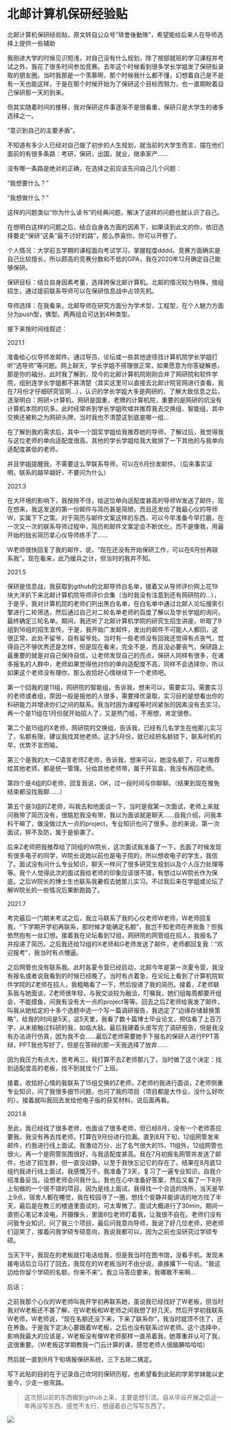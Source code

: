 # 北邮计算机保研经验贴
北邮计算机保研经验贴，原文转自公众号“琲會後動隊”，希望能给后来人在导师选择上提供一些辅助

我刚进大学的时候见识短浅，对自己没有什么规划，除了按部就班的学习课程并考试之外，我花了很多时间参加竞赛。去年这个时候看到很多学长学姐发了保研拟录取的朋友圈，当时我那是一个羡慕啊，那个时候我什么都不懂，幻想着自己是不是有一天也能这样，于是在那个时候开始为了保研这个目标而努力，也一直期盼着自己保研那一天的到来。



但其实随着时间的推移，我对保研这件事逐渐不是很看重，保研只是大学生的诸多选择之一。



“意识到自己的主要矛盾”。

不知道有多少人已经对自己做了初步的人生规划，就当前的大学生而言，摆在他们面前的有很多条路：考研，保研，出国，就业，继承家产......

没有哪一条路是绝对的正确，在选择之前应该先问自己几个问题：

“我想要什么？”

“我想做什么？”

这样的问题类似“你为什么读书”的经典问题，解决了这样的问题也就认识了自己。

在想明白这样的问题之后，结合自身各方面的因素下，如果读到此文的你，依旧选择要走“保研”这条“最不讨好的路”，那么恭喜你，你可以开卷了。



个人情况：大学前五学期的课程面向考试学习，掌握程度dddd。竞赛方面确实是自己比较擅长，所以颇高的竞赛分数和不低的GPA，我在2020年12月确定自己能够保研。



保研目标：结合自身因素考量，选择跨保北邮计算机。北邮的情况较为特殊，按组招生，通过提前联系导师可以在保研信息战中占领先机。



导师选择：在我看来，北邮导师在研究方面分为学术型，工程型，在个人魅力方面分为push型，佛型。两两组合可达到4种类型。



接下来按时间线叙述：



2021.1

准备给心仪导师发邮件。通过导员、论坛或一些其他途径找计算机院学长学姐打听“选导师”等问题。网上聊天，学长学姐不搭理很正常，如果愿意为你答疑解惑，那是你的福分。此时我了解到，现今的北邮计算机院刚刚合并了网研院和软件学院，组别连学长学姐都不甚清楚（其实这里可以直接去北邮计院官网进行查看，我在7月份才仔细研究官网...），认识的学长学姐大多是网研的，了解大致信息之后，逐渐明白：网研>计算机，网研是国重，老牌的计算机院，重要的是网研的坑没有计算机本院的坑多。此时经常听到学长学姐吹嘘并推荐我去交换组、智能组，其中交换还被称之为网研头牌，当时我也不清楚这到底是哪一组...

在了解到我的需求后，其中一个国奖学姐给我推荐她的导师，了解过后，我觉得我与这位老师的单向适配度很高。其他的学长学姐给我大致排了一下其他的与我单向适配度甚低的老师。

并且学姐提醒我，不需要这么早联系导师，可以在6月份发邮件。（后来事实证明，联系的越早越好，不要问为什么）



2021.3

在大环境的影响下，我按捺不住，给这位单向适配度甚高的导师W发送了邮件，现在想来，我这发送的第一份邮件与简历甚是简陋，而且还发给了我最心仪的导师W，实属下下之策。对于简历与邮件文案这样的东西，可以今早准备今早打磨，在一次又一次的联系导师过程中，简历和邮件文案定会不断优化，而不是像我，用最开始的拙劣简历拿心仪导师练手了......

W老师很快回复了我的邮件，说，“现在还没有开始保研工作，可以在6月份再联系我”。现在看来，此乃缓兵之计，但当时的我并不知。



2021.5

保研是信息战，我获取到github的北邮导师白名单，接着又从导师评价网上花19块大洋扒下来北邮计算机院导师评价合集（当时我没有注意到还有网研院的...），于是乎，我对计算机院的老师们列出黑白名单，在白名单中通过北邮人论坛搜索引擎进行二轮筛选，然后通过自己对二轮名单老师的百度了解以及学长学姐的询问，最终确定三轮名单。期间，我还听了北邮计算机学院的研究生招生讲座，听取了9组到16组的招生宣传。于是，我开始广发邮件，发出的邮件不可能人人都回，这很正常，此处不留爷，自有留爷处。当时有一些老师没有回我还觉得有点丧气，觉得自己不够优秀还是怎样，但是现在看来，完全不是，而且没必要丧气，保研路上最重要的就是对自己保持自信，让老师发现自己的亮点，保研人同样有很多，在诸多报名的人群中，老师如果觉得他对你的单向适配度不高，同样不会选择你，所以如果这个老师没有理你，那么收拾好心情继续下一个老师吧。

第一个回我的是11组，网研院的智能组，告诉我，想来可以，需要实习。需要实习的老师或者组，原因一般是报他的人很多，需要择优录取，实习目的是想看出你的科研能力并增进你们之间的联系。我当时因为课程等时间紧张的因素没有去实习，再一个是11组在1月份就开始招人了，又是热门组，不用想，肯定很卷。

第二个是15组的X老师，网研院的交换组，告诉我，已经有几名学生在他那儿实习了，名额有限，建议我找其他老师。这才5月份，就已经把名额锁下，联系时机的早，优势不言而喻。

第三个是我的大一C语言老师Z老师，告诉我，想来可以，她没名额了，可以推荐给其他老师，都是统一管理。分给其他老师带，属于开盲盒，我没有再回老师。

第四个是4组的D老师，回复我说，OK，过一段时间与你聊聊。（结果到现在推免结束都没找我聊......）

第五个是3组的Z老师，叫我去和他面谈一下，当时是我第一次面试，老师上来就问我带了简历没有，很尴尬我没有带，我以为面谈就是聊天......自我介绍，问我本科干嘛了，做没做过大一点的project，专业知识也问了很多。总的来说，第一次面试，猝不及防，属于是偷袭了。

后来Z老师把我推荐给了同组的W院长，这次面试我准备了一下，去面了时候发现有很多电子的同学，W院长说她以前也是电子院的，所以想收电子的学生，我信了。面试没有问什么专业知识，聊天一样问了很多研究生规划以及个人压力处理等等。我个人觉得此次的面试我给老师的印象应该很不错，有想过以W院长作为保底。之后W院长的博士生也联系我暑假去她那儿实习。不过我后来在学姐或论坛了解W院长的一些情况后果断跑路了。



2021.7

考完最后一门期末考试之后，我立马联系了我的心仪老师W老师，W老师回复我，“下学期开学初再联系，那时候才能确定名额”，我岂不知老师在养我鱼？但我依然抱有一丝幻想。接着我在论坛看到12组，网研院的网管组在招人，我报名了并投递了简历。之后我还给12组的X老师和G老师发送了邮件，老师都回复我：“欢迎报考”，我当时有点懵逼。

之后网管也没有联系我。此时各夏令营已经启动，北邮今年是第一次夏令营，我没有报名或者说我看到的时候已经晚了。当时有点着急，在论坛上看到了计算机院软件学院的Z老师在招人，我粗略看了一下，然后投递了我的简历。接着，Z老师联系我与她面谈，Z老师很年轻，与我交谈较为融洽，叮嘱我，她们组每周都要开组会，不能摸鱼，问我有没有大一点的project等等。回去之后Z老师给我发了邮件，叫我从她给定的十多个选题中选一个写一篇调研报告，我选定了“边缘存储替换策略”，给我的时间是5天，这5天里，我看了数十篇博士毕业论文，预估看了上百万字，从未接触过科研的我，如临大敌。最后我硬着头皮写完了调研报告，但是我没有办法进行仿真，因为我不会......最后Z老师需要她手下报名的保研人进行PPT答辩，PPT我也写好了，但是在答辩的那一天我选择了放弃......

因为我压力有点大，思考再三，我打算不去Z老师那儿了，当时做了这个决定：找到适配度高的老板，找不到就找个厂上班。

接着，收拾好心情的我联系了15组交换的Z老师，Z老师约我进行面谈，Z老师侧重专业知识，问了我很多细节问题，也问了我的项目（项目都是大作业，没什么好吹的）。接着就叫我回去发给他电子版的获奖材料，说后面再看。



2021.8

至此，我已经找了很多老师，也面谈了很多老师，但已经8月，没有一个老师答应要我。我没有再去找老师，打算在9月份进行捡漏。直到8月下旬，12组网管发来邮件，约我进行线上面试。我激动万分，出了名气很大的15，11组外，12组网管也很火。再一个是网管氛围很好，与我适配度甚高。我在7月初报名网管并发送了邮件，也进了招生群，但一直没动静，以至于我快忘记它的存在了。结果在8月底12组约我进行线上面试，我感慨万千。我准备了3天，复习了一遍专业知识，自我介绍准备妥当，设想老师会问我什么，我也在心中准备好答案，然后又看了一下8月上旬做的一个很不错的项目。因为是线上面试，我得找一个合适的场所，当天是早上9点，宿舍人都在睡觉，我在校园寻了一圈，想找个安静并能讲话的地方找了半天，最后是在教三的楼道里面试的，可太卑微了。面试大概进行了30min，期间一直担心笔记本没电，开摄像头，里面6位老师盯着我，让我很不自在。老师们没有问我专业知识，问了我三个项目，最后问我意向导师，我说了好几位老师，把老师们逗笑了，接着问我学硕专硕意向，我说我都可以，因为之前也没研究过学硕专硕。

当天下午，我现在的老板就打电话给我，但是我当时在图书馆，没看手机，发现未接电话后立马打了回去，我现在的W老板当时不由分说，直接撂下一句话，“我这边给你留个学硕的名额，你来不来”。我立马答应要来，我哪敢不来啊...



后话：

之前我那个心仪的W老师叫我开学初再联系她，虽说我已经找好了W老板，但当时我对W老板还不甚了解，在W老板和W老师之间我想了好几天，然后开学初我联系W老师，W老师说，“现在名额还没下来，下来了联系你”，我当时就顶不住了，还在养鱼。于是我下定决心要跟着W老板，之后也没有联系过W老师。这个选择中，影响我最大的应该是，W老板没有像W老师那样一直吊着我，她尊重并认可了我，这很重要。（W老板这学期教我一门云计算的课，感觉老师人很腼腆哈哈哈）

然后就一直到9月下旬填报保研系统，三下五除二搞定。



写下此贴的目的在于记录自己坎坷的保研历程，也希望看到此贴的学弟学妹能以史鉴今，少走一些弯路。


> 这次把以前的东西搬到github上来，主要是想引流，自从毕设开展之后近一年再没写东西，感觉不太行，想逼着自己写写东西了。

![](https://mmbiz.qpic.cn/mmbiz_png/rxKvItX9KKwmOhyNAq9sbf7RZedWqQtK2SvcB3D4IGHTPUIqF98XRYWgXyPWl6NWzftV03FE1EZCEiayuKpc02Q/0?wx_fmt=png)
